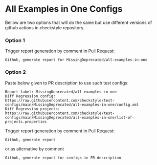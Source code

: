 # All Examples in One Configs

Bellow are two options that will do the same but use different versions
of github actions in checkstyle repository.


### Option 1
Trigger report generation by comment in Pull Request:
```
Github, generate report for MissingDeprecated/all-examples-in-one
```

### Option 2

Paste below given to PR description to use such test configs:
```
Report label: MissingDeprecated/all-examples-in-one
Diff Regression config: https://raw.githubusercontent.com/checkstyle/test-configs/main/MissingDeprecated/all-examples-in-one/config.xml
Diff Regression projects: https://raw.githubusercontent.com/checkstyle/test-configs/main/MissingDeprecated/all-examples-in-one/list-of-projects.properties
```

Trigger report generation by comment in Pull Request:
```
Github, generate report
```
or as alternative by comment
```
Github, generate report for configs in PR description
```
